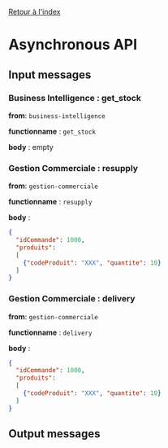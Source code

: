 [Retour à l'index](index.md)

# Asynchronous API

## Input messages

### Business Intelligence : get_stock

**from**: `business-intelligence`

**functionname** : `get_stock`

**body** : empty

### Gestion Commerciale : resupply

**from**: `gestion-commerciale`

**functionname** : `resupply`

**body** :
```json
{
  "idCommande": 1000,
  "produits":
  [
    {"codeProduit": "XXX", "quantite": 10}
  ]
}
```

### Gestion Commerciale : delivery

**from**: `gestion-commerciale`

**functionname** : `delivery`

**body** : 
```json
{
  "idCommande": 1000,
  "produits":
  [
    {"codeProduit": "XXX", "quantite": 10}
  ]
}
```

## Output messages
